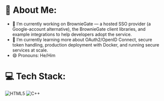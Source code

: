 # 💫 About Me:
- 🔭 I’m currently working on BrownieGate — a hosted SSO provider (a Google-account alternative), the BrownieGate client libraries, and example integrations to help developers adopt the service.
- 🌱 I’m currently learning more about OAuth2/OpenID Connect, secure token handling, production deployment with Docker, and running secure services at scale.
- 😄 Pronouns: He/Him

# 💻 Tech Stack:
![HTML5](https://img.shields.io/badge/html5-%23E34F26.svg?style=for-the-badge&logo=html5&logoColor=white) ![C++](https://img.shields.io/badge/c++-%2300599C.svg?style=for-the-badge&logo=c%2B%2B&logoColor=white)